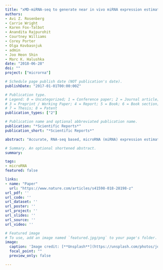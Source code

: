 ```yaml
---
title: "xMD-miRNA-seq to generate near in vivo miRNA expression estimates in colon epithelial cells"
authors:
- Avi Z. Rosenberg
- Carrie Wright
- Karen Fox-Talbot
- Anandita Rajpurohit
- Courtney Williams
- Corey Porter
- Olga Kovbasnjuk
- admin
- Joo Heon Shin
- Marc K. Halushka 
date: "2018-06-28"
doi: ""
project: ["microrna"]

# Schedule page publish date (NOT publication's date).
publishDate: "2017-01-01T00:00:00Z"

# Publication type.
# Legend: 0 = Uncategorized; 1 = Conference paper; 2 = Journal article;
# 3 = Preprint / Working Paper; 4 = Report; 5 = Book; 6 = Book section;
# 7 = Thesis; 8 = Patent
publication_types: ["2"]

# Publication name and optional abbreviated publication name.
publication: "*Scientific Reports*"
publication_short: "*Scientific Reports*"

abstract: "Accurate, RNA-seq based, microRNA (miRNA) expression estimates from primary cells have recently been described. However, this in vitro data is mainly obtained from cell culture, which is known to alter cell maturity/differentiation status, significantly changing miRNA levels. What is needed is a robust method to obtain in vivo miRNA expression values directly from cells. We introduce expression microdissection miRNA small RNA sequencing (xMD-miRNA-seq), a method to isolate cells directly from formalin fixed paraffin-embedded (FFPE) tissues. xMD-miRNA-seq is a low-cost, high-throughput, immunohistochemistry-based method to capture any cell type of interest. As a proof-of-concept, we isolated colon epithelial cells from two specimens and performed low-input small RNA-seq. We generated up to 600,000 miRNA reads from the samples. Isolated epithelial cells, had abundant epithelial-enriched miRNA expression (miR-192; miR-194; miR-200b; miR-200c; miR-215; miR-375) and overall similar miRNA expression patterns to other epithelial cell populations (colonic enteroids and flow-isolated colon epithelium). xMD-derived epithelial cells were generally not contaminated by other adjacent cells of the colon as noted by t-SNE analysis. xMD-miRNA-seq allows for simple, economical, and efficient identification of cell-specific miRNA expression estimates. Further development will enhance rapid identification of cell-specific miRNA expression estimates in health and disease for nearly any cell type using archival FFPE material."

# Summary. An optional shortened abstract.
summary: 

tags:
- microRNA
featured: false

links:
- name: "Paper"
  url: "https://www.nature.com/articles/s41598-018-28198-z"
url_pdf: ''
url_code: ''
url_dataset: ''
url_poster: ''
url_project: ''
url_slides: ''
url_source: ''
url_video: ''

# Featured image
# To use, add an image named `featured.jpg/png` to your page's folder. 
image:
  caption: 'Image credit: [**Unsplash**](https://unsplash.com/photos/jdD8gXaTZsc)'
  focal_point: ""
  preview_only: false

---
```



